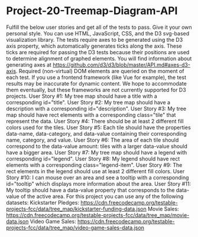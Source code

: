 # Project-20-Treemap-Diagram-API
Fulfill the below user stories and get all of the tests to pass. Give it your own personal style.  You can use HTML, JavaScript, CSS, and the D3 svg-based visualization library. The tests require axes to be generated using the D3 axis property, which automatically generates ticks along the axis. These ticks are required for passing the D3 tests because their positions are used to determine alignment of graphed elements. You will find information about generating axes at https://github.com/d3/d3/blob/master/API.md#axes-d3-axis. Required (non-virtual) DOM elements are queried on the moment of each test. If you use a frontend framework (like Vue for example), the test results may be inaccurate for dynamic content. We hope to accommodate them eventually, but these frameworks are not currently supported for D3 projects.  User Story #1: My tree map should have a title with a corresponding id="title".  User Story #2: My tree map should have a description with a corresponding id="description".  User Story #3: My tree map should have rect elements with a corresponding class="tile" that represent the data.  User Story #4: There should be at least 2 different fill colors used for the tiles.  User Story #5: Each tile should have the properties data-name, data-category, and data-value containing their corresponding name, category, and value.  User Story #6: The area of each tile should correspond to the data-value amount: tiles with a larger data-value should have a bigger area.  User Story #7: My tree map should have a legend with corresponding id="legend".  User Story #8: My legend should have rect elements with a corresponding class="legend-item".  User Story #9: The rect elements in the legend should use at least 2 different fill colors.  User Story #10: I can mouse over an area and see a tooltip with a corresponding id="tooltip" which displays more information about the area.  User Story #11: My tooltip should have a data-value property that corresponds to the data-value of the active area.  For this project you can use any of the following datasets:  Kickstarter Pledges: https://cdn.freecodecamp.org/testable-projects-fcc/data/tree_map/kickstarter-funding-data.json Movie Sales: https://cdn.freecodecamp.org/testable-projects-fcc/data/tree_map/movie-data.json Video Game Sales: https://cdn.freecodecamp.org/testable-projects-fcc/data/tree_map/video-game-sales-data.json
